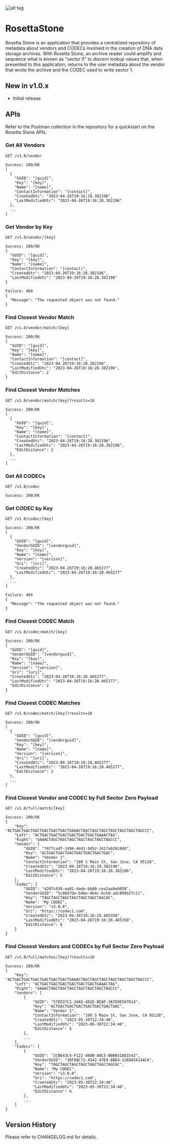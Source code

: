 ![alt tag](https://raw.githubusercontent.com/jchristn/RosettaStone/main/assets/rosettastone.png)

# RosettaStone

Rosetta Stone is an application that provides a centralized repository of metadata about vendors and CODECs involved in the creation of DNA data storage archives.  With Rosetta Stone, an archive reader could amplify and sequence what is known as "sector 0" to discern lookup values that, when presented to this application, returns to the user metadata about the vendor that wrote the archive and the CODEC used to write sector 1.

## New in v1.0.x

- Initial release

## APIs

Refer to the Postman collection in the repository for a quickstart on the Rosetta Stone APIs.

### Get All Vendors
```
GET /v1.0/vendor

Success: 200/OK
[
  {
    "GUID": "[guid]",
    "Key": "[key]",
    "Name": "[name]",
    "ContactInformation": "[contact]",
    "CreatedUtc": "2023-04-26T19:16:28.382196",
    "LastModifiedUtc": "2023-04-26T19:16:28.382196"
  },
  ...
]
```

### Get Vendor by Key
```
GET /v1.0/vendor/[key]

Success: 200/OK
{
  "GUID": "[guid]",
  "Key": "[key]",
  "Name": "[name]",
  "ContactInformation": "[contact]",
  "CreatedUtc": "2023-04-26T19:16:28.382196",
  "LastModifiedUtc": "2023-04-26T19:16:28.382196"
}

Failure: 404
{
  "Message": "The requested object was not found."
}
```

### Find Closest Vendor Match
```
GET /v1.0/vendor/match/[key]

Success: 200/OK
{
  "GUID": "[guid]",
  "Key": "[key]",
  "Name": "[name]",
  "ContactInformation": "[contact]",
  "CreatedUtc": "2023-04-26T19:16:28.382196",
  "LastModifiedUtc": "2023-04-26T19:16:28.382196",
  "EditDistance": 2
}
```

### Find Closest Vendor Matches
```
GET /v1.0/vendor/match/[key]?results=10

Success: 200/OK
[
  {
    "GUID": "[guid]",
    "Key": "[key]",
    "Name": "[name]",
    "ContactInformation": "[contact]",
    "CreatedUtc": "2023-04-26T19:16:28.382196",
    "LastModifiedUtc": "2023-04-26T19:16:28.382196",
    "EditDistance": 2
  },
  ...
]
```

### Get All CODECs
```
GET /v1.0/codec

Success: 200/OK

```

### Get CODEC by Key
```
GET /v1.0/codec/[key]

Success: 200/OK
[
  {
    "GUID": "[guid]",
    "VendorGUID": "[vendorguid]",
    "Key": "[key]",
    "Name": "[name]",
    "Version": "[version]",
    "Uri": "[uri]",
    "CreatedUtc": "2023-04-26T19:16:28.465277",
    "LastModifiedUtc": "2023-04-26T19:16:28.465277"
  },
  ...
]

Failure: 404
{
  "Message": "The requested object was not found."
}
```

### Find Closest CODEC Match
```
GET /v1.0/codec/match/[key]

Success: 200/OK
{
  "GUID": "[guid]",
  "VendorGUID": "[vendorguid]",
  "Key": "[key]",
  "Name": "[name]",
  "Version": "[version]",
  "Uri": "[uri]",
  "CreatedUtc": "2023-04-26T19:16:28.465277",
  "LastModifiedUtc": "2023-04-26T19:16:28.465277",
  "EditDistance": 2
}
```

### Find Closest CODEC Matches
```
GET /v1.0/codec/match/[key]?results=10

Success: 200/OK
[
  {
    "GUID": "[guid]",
    "VendorGUID": "[vendorguid]",
    "Key": "[key]",
    "Name": "[name]",
    "Version": "[version]",
    "Uri": "[uri]",
    "CreatedUtc": "2023-04-26T19:16:28.465277",
    "LastModifiedUtc": "2023-04-26T19:16:28.465277",
    "EditDistance": 2
  },
  ...
]
```

### Find Closest Vendor and CODEC by Full Sector Zero Payload
```
GET /v1.0/full/match/[key]

Success: 200/OK
{
    "Key": "ACTGACTGACTGACTGACTGACTGACTGAAACTAGCTAGCTAGCTAGCTAGCTAGCTAGCCC",
    "Left": "ACTGACTGACTGACTGACTGACTGACTGAAACTAG",
    "Right": "GAAACTAGCTAGCTAGCTAGCTAGCTAGCTAGCCC",
    "Vendor": {
        "GUID": "74f7cadf-1496-4441-9d52-3417ab2619dd",
        "Key": "ACTGACTGACTGACTGACTGACTGACTGAC",
        "Name": "Vendor 1",
        "ContactInformation": "100 S Main St, San Jose, CA 95128",
        "CreatedUtc": "2023-04-26T19:16:28.382196",
        "LastModifiedUtc": "2023-04-26T19:16:28.382196",
        "EditDistance": 5
    },
    "Codec": {
        "GUID": "4207c038-ea01-4ade-bb80-cea2aa9e0058",
        "VendorGUID": "5c0847de-b4be-4b4c-bcb9-adc899b27c11",
        "Key": "TAGCTAGCTAGCTAGCTAGCTAGCTAGCAC",
        "Name": "My CODEC",
        "Version": "v3.0.0",
        "Uri": "https://codec1.com",
        "CreatedUtc": "2023-04-26T19:16:28.465358",
        "LastModifiedUtc": "2023-04-26T19:16:28.465358",
        "EditDistance": 6
    }
}
```

### Find Closest Vendors and CODECs by Full Sector Zero Payload
```
GET /v1.0/full/matches/[key]?results=10

Success: 200/OK
{
    "Key": "ACTGACTGACTGACTGACTGACTGACTGAAACTAGCTAGCTAGCTAGCTAGCTAGCTAGCCC",
    "Left": "ACTGACTGACTGACTGACTGACTGACTGAAACTAG",
    "Right": "GAAACTAGCTAGCTAGCTAGCTAGCTAGCTAGCCC",
    "Vendors": [
        {
            "GUID": "57ED37C2-2AA5-402E-BEAF-3A7E0E507614",
            "Key": "ACTGACTGACTGACTGACTGACTGACTGAC",
            "Name": "Vendor 1",
            "ContactInformation": "100 S Main St, San Jose, CA 95128",
            "CreatedUtc": "2023-05-30T22:34:46",
            "LastModifiedUtc": "2023-05-30T22:34:46",
            "EditDistance": 5
        },
        ...
    ],
    "Codecs": [
        {
            "GUID": "2CB643C4-F122-488B-A0C5-B0B851AD1542",
            "VendorGUID": "30F88C72-4542-47E9-8BD4-12EDA54144CA",
            "Key": "TAGCTAGCTAGCTAGCTAGCTAGCTAGCAC",
            "Name": "My CODEC",
            "Version": "v3.0.0",
            "Uri": "https://codec1.com",
            "CreatedUtc": "2023-05-30T22:34:46",
            "LastModifiedUtc": "2023-05-30T22:34:46",
            "EditDistance": 6
        },
        ...
    ]
}
```

## Version History

Please refer to CHANGELOG.md for details.
